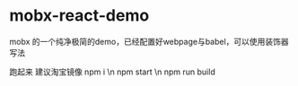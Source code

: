 # mobx-react-demo
mobx 的一个纯净极简的demo，已经配置好webpage与babel，可以使用装饰器写法

跑起来 建议淘宝镜像
npm i \n
npm start \n
npm run build